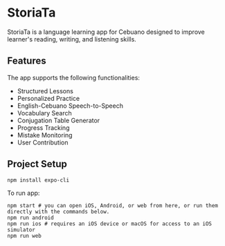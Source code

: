 # StoriaTa
StoriaTa is a language learning app for Cebuano designed to improve learner's reading, writing, and listening skills.

## Features
The app supports the following functionalities:
  - Structured Lessons
  - Personalized Practice
  - English-Cebuano Speech-to-Speech
  - Vocabulary Search
  - Conjugation Table Generator
  - Progress Tracking
  - Mistake Monitoring
  - User Contribution

## Project Setup
```
npm install expo-cli
```
To run app:
```
npm start # you can open iOS, Android, or web from here, or run them directly with the commands below.
npm run android
npm run ios # requires an iOS device or macOS for access to an iOS simulator
npm run web
```
